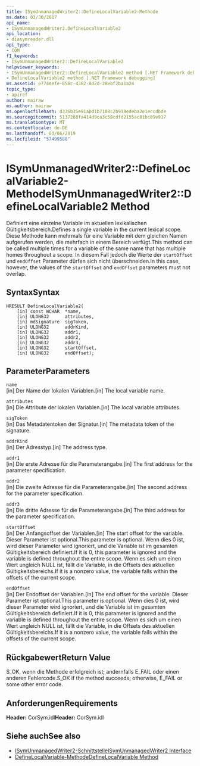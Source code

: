 ```yaml
---
title: ISymUnmanagedWriter2::DefineLocalVariable2-Methode
ms.date: 03/30/2017
api_name:
- ISymUnmanagedWriter2.DefineLocalVariable2
api_location:
- diasymreader.dll
api_type:
- COM
f1_keywords:
- ISymUnmanagedWriter2::DefineLocalVariable2
helpviewer_keywords:
- ISymUnmanagedWriter2::DefineLocalVariable2 method [.NET Framework debugging]
- DefineLocalVariable2 method [.NET Framework debugging]
ms.assetid: e774eefe-858c-4362-8d2d-28ebf2ba1a24
topic_type:
- apiref
author: mairaw
ms.author: mairaw
ms.openlocfilehash: d336b35e91abd1b7180c2b918edeba2e1eccdbde
ms.sourcegitcommit: 5137208fa414d9ca3c58cdfd2155ac81bc89e917
ms.translationtype: MT
ms.contentlocale: de-DE
ms.lasthandoff: 03/06/2019
ms.locfileid: "57499588"
---
```

# <a name="isymunmanagedwriter2definelocalvariable2-method"></a><span data-ttu-id="6d4d5-102">ISymUnmanagedWriter2::DefineLocalVariable2-Methode</span><span class="sxs-lookup"><span data-stu-id="6d4d5-102">ISymUnmanagedWriter2::DefineLocalVariable2 Method</span></span>
<span data-ttu-id="6d4d5-103">Definiert eine einzelne Variable im aktuellen lexikalischen Gültigkeitsbereich.</span><span class="sxs-lookup"><span data-stu-id="6d4d5-103">Defines a single variable in the current lexical scope.</span></span> <span data-ttu-id="6d4d5-104">Diese Methode kann mehrmals für eine Variable mit dem gleichen Namen aufgerufen werden, die mehrfach in einem Bereich verfügt.</span><span class="sxs-lookup"><span data-stu-id="6d4d5-104">This method can be called multiple times for a variable of the same name that has multiple homes throughout a scope.</span></span> <span data-ttu-id="6d4d5-105">In diesem Fall jedoch die Werte der `startOffset` und `endOffset` Parameter dürfen sich nicht überschneiden.</span><span class="sxs-lookup"><span data-stu-id="6d4d5-105">In this case, however, the values of the `startOffset` and `endOffset` parameters must not overlap.</span></span>  
  
## <a name="syntax"></a><span data-ttu-id="6d4d5-106">Syntax</span><span class="sxs-lookup"><span data-stu-id="6d4d5-106">Syntax</span></span>  
  
```  
HRESULT DefineLocalVariable2(  
    [in] const WCHAR  *name,  
    [in] ULONG32      attributes,  
    [in] mdSignature  sigToken,  
    [in] ULONG32      addrKind,  
    [in] ULONG32      addr1,  
    [in] ULONG32      addr2,  
    [in] ULONG32      addr3,  
    [in] ULONG32      startOffset,  
    [in] ULONG32      endOffset);  
```  
  
## <a name="parameters"></a><span data-ttu-id="6d4d5-107">Parameter</span><span class="sxs-lookup"><span data-stu-id="6d4d5-107">Parameters</span></span>  
 `name`  
 <span data-ttu-id="6d4d5-108">[in] Der Name der lokalen Variablen.</span><span class="sxs-lookup"><span data-stu-id="6d4d5-108">[in] The local variable name.</span></span>  
  
 `attributes`  
 <span data-ttu-id="6d4d5-109">[in] Die Attribute der lokalen Variablen.</span><span class="sxs-lookup"><span data-stu-id="6d4d5-109">[in] The local variable attributes.</span></span>  
  
 `sigToken`  
 <span data-ttu-id="6d4d5-110">[in] Das Metadatentoken der Signatur.</span><span class="sxs-lookup"><span data-stu-id="6d4d5-110">[in] The metadata token of the signature.</span></span>  
  
 `addrKind`  
 <span data-ttu-id="6d4d5-111">[in] Der Adresstyp.</span><span class="sxs-lookup"><span data-stu-id="6d4d5-111">[in] The address type.</span></span>  
  
 `addr1`  
 <span data-ttu-id="6d4d5-112">[in] Die erste Adresse für die Parameterangabe.</span><span class="sxs-lookup"><span data-stu-id="6d4d5-112">[in] The first address for the parameter specification.</span></span>  
  
 `addr2`  
 <span data-ttu-id="6d4d5-113">[in] Die zweite Adresse für die Parameterangabe.</span><span class="sxs-lookup"><span data-stu-id="6d4d5-113">[in] The second address for the parameter specification.</span></span>  
  
 `addr3`  
 <span data-ttu-id="6d4d5-114">[in] Die dritte Adresse für die Parameterangabe.</span><span class="sxs-lookup"><span data-stu-id="6d4d5-114">[in] The third address for the parameter specification.</span></span>  
  
 `startOffset`  
 <span data-ttu-id="6d4d5-115">[in] Der Anfangsoffset der Variablen.</span><span class="sxs-lookup"><span data-stu-id="6d4d5-115">[in] The start offset for the variable.</span></span> <span data-ttu-id="6d4d5-116">Dieser Parameter ist optional.</span><span class="sxs-lookup"><span data-stu-id="6d4d5-116">This parameter is optional.</span></span> <span data-ttu-id="6d4d5-117">Wenn dies 0 ist, wird dieser Parameter wird ignoriert, und die Variable ist im gesamten Gültigkeitsbereich definiert.</span><span class="sxs-lookup"><span data-stu-id="6d4d5-117">If it is 0, this parameter is ignored and the variable is defined throughout the entire scope.</span></span> <span data-ttu-id="6d4d5-118">Wenn es sich um einen Wert ungleich NULL ist, fällt die Variable, in die Offsets des aktuellen Gültigkeitsbereichs.</span><span class="sxs-lookup"><span data-stu-id="6d4d5-118">If it is a nonzero value, the variable falls within the offsets of the current scope.</span></span>  
  
 `endOffset`  
 <span data-ttu-id="6d4d5-119">[in] Der Endoffset der Variablen.</span><span class="sxs-lookup"><span data-stu-id="6d4d5-119">[in] The end offset for the variable.</span></span> <span data-ttu-id="6d4d5-120">Dieser Parameter ist optional.</span><span class="sxs-lookup"><span data-stu-id="6d4d5-120">This parameter is optional.</span></span> <span data-ttu-id="6d4d5-121">Wenn dies 0 ist, wird dieser Parameter wird ignoriert, und die Variable ist im gesamten Gültigkeitsbereich definiert.</span><span class="sxs-lookup"><span data-stu-id="6d4d5-121">If it is 0, this parameter is ignored and the variable is defined throughout the entire scope.</span></span> <span data-ttu-id="6d4d5-122">Wenn es sich um einen Wert ungleich NULL ist, fällt die Variable, in die Offsets des aktuellen Gültigkeitsbereichs.</span><span class="sxs-lookup"><span data-stu-id="6d4d5-122">If it is a nonzero value, the variable falls within the offsets of the current scope.</span></span>  
  
## <a name="return-value"></a><span data-ttu-id="6d4d5-123">Rückgabewert</span><span class="sxs-lookup"><span data-stu-id="6d4d5-123">Return Value</span></span>  
 <span data-ttu-id="6d4d5-124">S_OK, wenn die Methode erfolgreich ist; andernfalls E_FAIL oder einen anderen Fehlercode.</span><span class="sxs-lookup"><span data-stu-id="6d4d5-124">S_OK if the method succeeds; otherwise, E_FAIL or some other error code.</span></span>  
  
## <a name="requirements"></a><span data-ttu-id="6d4d5-125">Anforderungen</span><span class="sxs-lookup"><span data-stu-id="6d4d5-125">Requirements</span></span>  
 <span data-ttu-id="6d4d5-126">**Header:** CorSym.idl</span><span class="sxs-lookup"><span data-stu-id="6d4d5-126">**Header:** CorSym.idl</span></span>  
  
## <a name="see-also"></a><span data-ttu-id="6d4d5-127">Siehe auch</span><span class="sxs-lookup"><span data-stu-id="6d4d5-127">See also</span></span>
- [<span data-ttu-id="6d4d5-128">ISymUnmanagedWriter2-Schnittstelle</span><span class="sxs-lookup"><span data-stu-id="6d4d5-128">ISymUnmanagedWriter2 Interface</span></span>](../../../../docs/framework/unmanaged-api/diagnostics/isymunmanagedwriter2-interface.md)
- [<span data-ttu-id="6d4d5-129">DefineLocalVariable-Methode</span><span class="sxs-lookup"><span data-stu-id="6d4d5-129">DefineLocalVariable Method</span></span>](../../../../docs/framework/unmanaged-api/diagnostics/isymunmanagedwriter-definelocalvariable-method.md)
